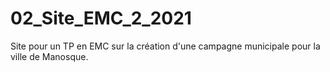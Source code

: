 # 02_Site_EMC_2_2021
Site pour un TP en EMC sur la création d'une campagne municipale pour la ville de Manosque.
